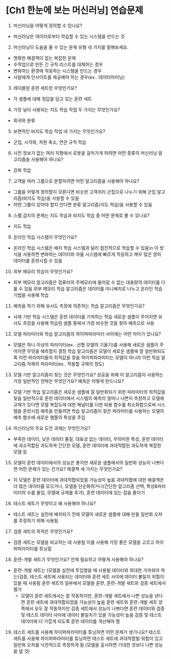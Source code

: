 # [Ch1 한눈에 보는 머신러닝] 연습문제
1. 머신러닝을 어떻게 정의할 수 있나요?
- 머신러닝은 데이터로부터 학습할 수 있는 시스템을 만드는 것
2. 머신러닝이 도움을 줄 수 있는 문제 유형 네 가지를 말해보세요.
- 명확한 해결책이 없는 복잡한 문제
- 수작업으로 만든 긴 규칙 리스트를 대체하는 경우
- 변화하는 환경에 적응하는 시스템을 만드는 경우
- 사람에게 인사이트를 제공해야 하는 경우(ex.. 데이터마이닝)
3. 레이블된 훈련 세트란 무엇인가요?
- 각 샘플에 대해 정답을 담고 있는 훈련 세트
4. 가장 널리 사용되는 지도 학습 작업 두 가지는 무엇인가요?
- 회귀와 분류
5. 보편적인 비지도 학습 작업 네 가지는 무엇인가요?
- 군집, 시각화, 차원 축소, 연관 규칙 학습
6. 사전 정보가 없는 여러 지형에서 로봇을 걸어가게 하려면 어떤 종류의 머신러닝 알고리즘을 사용해야 하나요?
- 강화 학습
7. 고객을 여러 그룹으로 분할하려면 어떤 알고리즘을 사용해야 하나요?
- 그룹을 어떻게 정의할지 모른다면 비슷한 고객끼리 군집으로 나누기 위해 군집 알고리즘(비지도 학습)을 사용할 수 있음
- 어떤 그룹이 있어야 할지 안다면 분류 알고리즘(지도 학습)을 사용할 수 있음
8. 스팸 감지의 문제는 지도 학습과 비지도 학습 중 어떤 문제로 볼 수 있나요?
- 지도 학습
9. 온라인 학습 시스템이 무엇인가요?
- 온라인 학습 시스템은 배치 학습 시스템과 달리 점진적으로 학습할 수 있음\n
  이 방식을 사용하면 변화하는 데이터와 자율 시스템에 빠르게 적응하고 매우 많은 양의 데이터를 훈련시킬 수 있음
10. 외부 메모리 학습이 무엇인가요?
- 외부 메모리 알고리즘은 컴퓨터의 주메모리에 들어갈 수 없는 대용량의 데이터를 다룰 수 있음
  외부 메모리 학습 알고리즘은 데이터를 미니배치로 나누고 온라인 학습 기법을 사용해 학습
11. 예측을 하기 위해 유사도 측정에 의존하는 학습 알고리즘은 무엇인가요?
- 사례 기반 학습 시스템은 훈련 데이터를 기억하는 학습
  새로운 샘플이 주어지면 유사도 측정을 사용해 학습된 샘플 중에서 가장 비슷한 것을 찾아 예측으로 사용
12. 모델 파라미터와 학습 알고리즘의 하이퍼파라미터 사이에는 어떤 차이가 있나요?
- 모델은 하나 이상의 파라미터(ex.. 선형 모델의 기울기)를 사용해 새로운 샘플이 주어지면 무엇을 예측할지 결정
  학습 알고리즘은 모델이 새로운 샘플에 잘 일반화되도록 이런 파라미터들의 최적값을 찾음
  하이퍼파라미터는 모델이 아니라 이런 학습 알고리즘 자체의 파라미터(ex.. 적용할 규제의 정도)
13. 모델 기반 알고리즘이 찾는 것은 무엇인가요? 성공을 위해 이 알고리즘이 사용하는 가장 일반적인 전략은 무엇인가요? 예측은 어떻게 만드나요?
- 모델 기반 학습 알고리즘은 새로운 샘플에 잘 일반화되기 위한 파라미터의 최적값을 찾음
  일반적으로 훈련 데이터에서 시스템의 예측이 얼마나 나쁜지 측정하고 모델에 규제가 있다면 모델 복잡도에 대한 페널티를 더한 비용 함수를 최소화함으로써 시스템을 훈련시킴
  예측을 만들려면 학습 알고리즘이 찾은 파라미터를 사용하는 모델의 예측 함수에 새로운 햄플의 특성을 주입
14. 머신러닝의 주요 도전 과제는 무엇인가요?
- 부족한 데이터, 낮은 데이터 품질, 대표성 없는 데이터, 무의미한 특성, 훈련 데이터에 과소적합된 과도하게 간단한 모델, 훈련 데이터에 과대적합된 과도하게 복잡한 모델 등
15. 모델이 훈련 데이터에서의 성능은 좋지만 새로운 샘플에서의 일반화 성능이 나쁘다면 어떤 문제가 있는 건가요? 해결책 세 가지는 무엇인가요?
- 이 모델은 훈련 데이터에 과대적합되었을 가능성이 높음
  과대적합에 대한 해결책은 더 많은 데이터를 모으거나, 모델을 단순화하거나(간단한 알고리즘 선택, 특성&파라미터의 수를 줄임, 모델에 규제를 추가), 훈련 데이터에 있는 잡음 줄이기
16. 테스트 세트가 무엇이고 왜 사용해야 하나요?
- 테스트 세트는 실전에 배치되기 전에 모델이 새로운 샘플에 대해 만들 일반화 오차를 추정하기 위해 사용됨
17. 검증 세트의 목적은 무엇인가요?
- 검증 세트는 모델을 비교하는 데 사용됨
  이를 사용해 가장 좋은 모델을 고르고 하이퍼파라미터를 튜닝힘
18. 훈련-개발 세트가 무엇인가요? 언제 필요하고 어떻게 사용해야 하나요?
- 훈련-개발 세트는 (모델을 실전에 투입했을 때 사용될 데이터와 최대한 가까워야 하는)검증, 테스트 세트에 사용되는 데이터와 훈련 세트 사이에 데이터 불일치 위험이 있을 때 사용됨
  훈련 세트의 일부에서 모델을 훈련, 훈련-개발 세트와 검증 세트에서 평가
  + 모델이 훈련 세트에서는 잘 작동하지만, 훈련-개발 세트에서 나쁜 성능을 낸다면 훈련 세트에 과대적합되었을 가능성이 높음
    훈련 세트와 훈련-개발 세트 양쪽에서 모두 잘 작동하지만 검증 세트에서 성능이 나쁘다면 훈련 데이터와 검증 및 테스트 데이터 사이에 데이터 불일치가 있을 가능성이 높음
    검증 및 테스트 데이터에 더 가깝게 되도록 훈련 데이터를 개선해야 함
19. 테스트 세트를 사용해 하이퍼파라미터를 튜닝하면 어떤 문제가 생기나요?
    테스트 세트를 사용해 하이퍼파라미터를 튜닝하면 테스트 세트에 과대적합될 위험이 있고 일반화 오차를 낙관적으로 측정하게 됨
    (모델을 출시하면 기대한 것보다 나쁜 성능을 낼 것)
